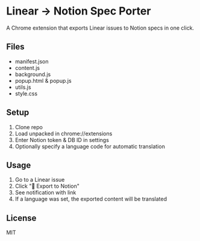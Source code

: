 # Linear → Notion Spec Porter

A Chrome extension that exports Linear issues to Notion specs in one click.

## Files
- manifest.json
- content.js
- background.js
- popup.html & popup.js
- utils.js
- style.css

## Setup
1. Clone repo
2. Load unpacked in chrome://extensions
3. Enter Notion token & DB ID in settings
4. Optionally specify a language code for automatic translation

## Usage
1. Go to a Linear issue
2. Click "📄 Export to Notion"
3. See notification with link
4. If a language was set, the exported content will be translated

## License
MIT
